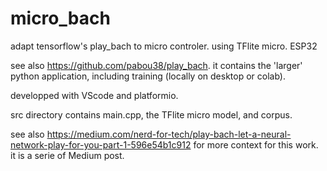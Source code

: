 # micro_bach
adapt tensorflow's play_bach to micro controler. using TFlite micro. ESP32

see also https://github.com/pabou38/play_bach. it contains the 'larger' python application, including training (locally on desktop or colab).

developped with VScode and platformio.

src directory contains main.cpp, the TFlite micro model, and corpus.

see also 
https://medium.com/nerd-for-tech/play-bach-let-a-neural-network-play-for-you-part-1-596e54b1c912
for more context for this work. it is a serie of Medium post.
